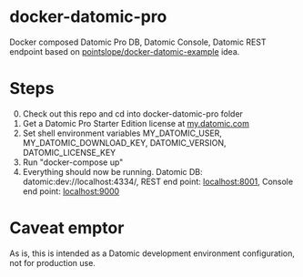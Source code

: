 # docker-datomic-pro
Docker composed Datomic Pro DB, Datomic Console, Datomic REST endpoint based on [pointslope/docker-datomic-example](https://github.com/pointslope/docker-datomic-example) idea.

# Steps

0. Check out this repo and cd into docker-datomic-pro folder
1. Get a Datomic Pro Starter Edition license at [my.datomic.com](https://my.datomic.com)
2. Set shell environment variables MY_DATOMIC_USER, MY_DATOMIC_DOWNLOAD_KEY, DATOMIC_VERSION, DATOMIC_LICENSE_KEY
3. Run "docker-compose up"
4. Everything should now be running. Datomic DB: datomic:dev://localhost:4334/, REST end point: [localhost:8001](http://localhost:8001), Console end point: [localhost:9000](http://localhost:9000)

# Caveat emptor
As is, this is intended as a Datomic development environment configuration, not for production use.

